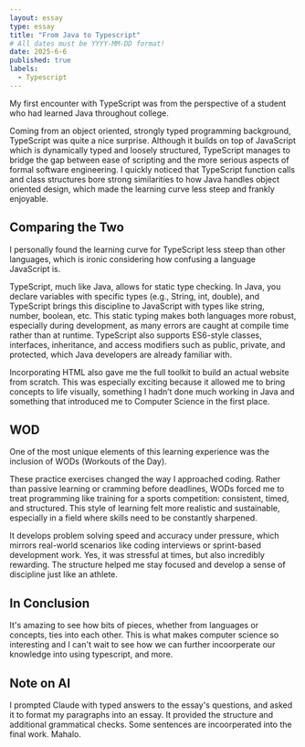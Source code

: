 ```yaml
---
layout: essay
type: essay
title: "From Java to Typescript"
# All dates must be YYYY-MM-DD format!
date: 2025-6-6
published: true
labels:
  - Typescript
---
```


My first encounter with TypeScript was from the perspective of a student who had learned Java throughout college. 

Coming from an object oriented, strongly typed programming background, TypeScript was quite a nice surprise. Although it builds on top of JavaScript which is dynamically typed and loosely structured, TypeScript manages to bridge the gap between ease of scripting and the more serious aspects of formal software engineering. I quickly noticed that TypeScript function calls and class structures bore strong similarities to how Java handles object oriented design, which made the learning curve less steep and frankly enjoyable.


## Comparing the Two

I personally found the learning curve for TypeScript less steep than other languages, which is ironic considering how confusing a language JavaScript is. 

TypeScript, much like Java, allows for static type checking. In Java, you declare variables with specific types (e.g., String, int, double), and TypeScript brings this discipline to JavaScript with types like string, number, boolean, etc. This static typing makes both languages more robust, especially during development, as many errors are caught at compile time rather than at runtime. TypeScript also supports ES6-style classes, interfaces, inheritance, and access modifiers such as public, private, and protected, which Java developers are already familiar with.

Incorporating HTML also gave me the full toolkit to build an actual website from scratch. This was especially exciting because it allowed me to bring concepts to life visually, something I hadn’t done much working in Java and something that introduced me to Computer Science in the first place.

## WOD

One of the most unique elements of this learning experience was the inclusion of WODs (Workouts of the Day). 

These practice exercises changed the way I approached coding. Rather than passive learning or cramming before deadlines, WODs forced me to treat programming like  training for a sports competition: consistent, timed, and structured. This style of learning felt more realistic and sustainable, especially in a field where skills need to be constantly sharpened.

It develops problem solving speed and accuracy under pressure, which mirrors real-world scenarios like coding interviews or sprint-based development work. Yes, it was stressful at times, but also incredibly rewarding. The structure helped me stay focused and develop a sense of discipline just like an athlete.


## In Conclusion

It's amazing to see how bits of pieces, whether from languages or concepts, ties into each other. This is what makes computer science so interesting and I can't wait to see how we can further incoorperate our knowledge into using typescript, and more. 



## Note on AI
I prompted Claude with typed answers to the essay's questions, and asked it to format my paragraphs into an essay. It provided the structure and additional grammatical checks. Some sentences are incoorperated into the final work. Mahalo.
